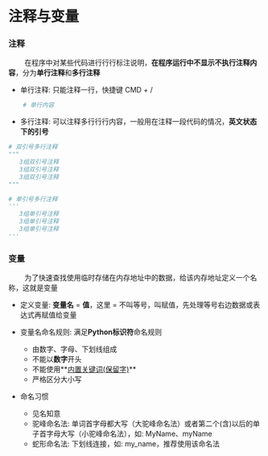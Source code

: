 # 注释与变量
### 注释 
&emsp;&emsp; 在程序中对某些代码进⾏行行标注说明，**在程序运行中不显示不执行注释内容**，分为**单行注释**和**多行注释**
*  单行注释: 只能注释一行，快捷键 CMD + /


```python
    # 单行内容
```


*  多行注释: 可以注释多⾏行行内容，⼀般⽤在注释一段代码的情况，**英文状态下的引号**


```python
# 双引号多行注释
"""
   3组双引号注释
   3组双引号注释
   3组双引号注释
"""

# 单引号多行注释
'''
   3组单引号注释
   3组单引号注释
   3组单引号注释
'''

```




### 变量
&emsp;&emsp; 为了快速查找使用临时存储在内存地址中的数据，给该内存地址定义一个名称，这就是变量
*  定义变量: **变量名** = **值**，这里 = 不叫等号，叫赋值，先处理等号右边数据或表达式再赋值给变量


*  变量名命名规则: 满足**Python标识符**命名规则
   *  由数字、字母、下划线组成
   *  不能以**数字**开头
   *  不能使用**[内置关键词(保留字)](https://www.runoob.com/python3/python3-basic-syntax.html)**
   *  严格区分大小写   


*  命名习惯
   *  见名知意
   *  驼峰命名法: 单词首字母都大写（大驼峰命名法）或者第二个(含)以后的单子首字母大写（小驼峰命名法），如: MyName、myName
   *  蛇形命名法: 下划线连接，如: my_name，推荐使用该命名法
   
 

   








